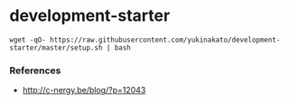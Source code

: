 # development-starter

```text
wget -qO- https://raw.githubusercontent.com/yukinakato/development-starter/master/setup.sh | bash
```

### References
- http://c-nergy.be/blog/?p=12043
